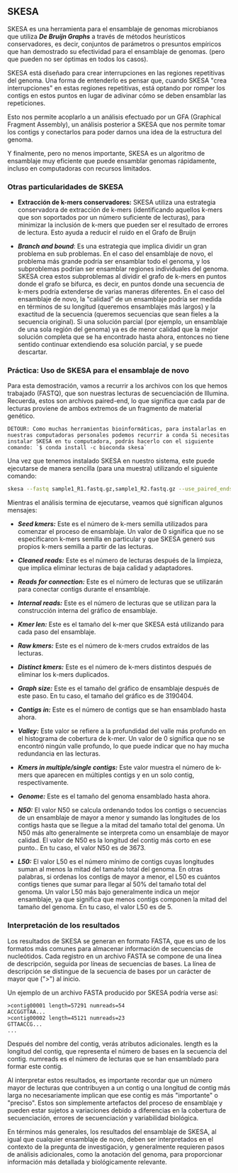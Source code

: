 ## **SKESA**

SKESA es una herramienta para el ensamblaje de genomas microbianos que utiliza ***De Bruijn Graphs*** a través de métodos heurísticos conservadores, es decir, conjuntos de parámetros o presuntos empíricos que han demostrado su efectividad para el ensamblaje de genomas. (pero que pueden no ser óptimas en todos los casos).

SKESA está diseñado para crear interrupciones en las regiones repetitivas del genoma. Una forma de entenderlo es pensar que, cuando SKESA "crea interrupciones" en estas regiones repetitivas, está optando por romper los contigs en estos puntos en lugar de adivinar cómo se deben ensamblar las repeticiones. 

Esto nos permite acoplarlo a un análisis efectuado por un GFA (Graphical Fragment Assembly), un análisis posterior a SKESA que nos permite tomar los contigs y conectarlos para poder darnos una idea de la estructura del genoma.

Y finalmente, pero no menos importante, SKESA es un algoritmo de ensamblaje muy eficiente que puede ensamblar genomas rápidamente, incluso en computadoras con recursos limitados.

### **Otras particularidades de SKESA**

 * **Extracción de k-mers conservadores:** SKESA utiliza una estrategia conservadora de extracción de k-mers (identificando aquellos k-mers que son soportados por un número suficiente de lecturas), para minimizar la inclusión de k-mers que pueden ser el resultado de errores de lectura. Esto ayuda a reducir el ruido en el Grafo de Bruijn

 * ***Branch and bound***: Es una estrategia que implica dividir un gran problema en sub problemas. En el caso del ensamblaje de novo, el problema más grande podría ser ensamblar todo el genoma, y los subproblemas podrían ser ensamblar regiones individuales del genoma. SKESA crea estos subproblemas al dividir el grafo de k-mers en puntos donde el grafo se bifurca, es decir, en puntos donde una secuencia de k-mers podría extenderse de varias maneras diferentes.  En el caso del ensamblaje de novo, la "calidad" de un ensamblaje podría ser medida en términos de su longitud (queremos ensamblajes más largos) y la exactitud de la secuencia (queremos secuencias que sean fieles a la secuencia original). Si una solución parcial (por ejemplo, un ensamblaje de una sola región del genoma) ya es de menor calidad que la mejor solución completa que se ha encontrado hasta ahora, entonces no tiene sentido continuar extendiendo esa solución parcial, y se puede descartar.

### **Práctica: Uso de SKESA para el ensamblaje de novo**

Para esta demostración, vamos a recurrir a los archivos con los que hemos trabajado (FASTQ), que son nuestras lecturas de secuenciación de Illumina. Recuerda, estos son archivos paired-end, lo que significa que cada par de lecturas proviene de ambos extremos de un fragmento de material genético.

    DETOUR: Como muchas herramientas bioinformáticas, para instalarlas en nuestras computadoras personales podemos recurrir a conda Si necesitas instalar SKESA en tu computadora, podrás hacerlo con el siguiente comando: `$ conda install -c bioconda skesa`

Una vez que tenemos instalado SKESA en nuestro sistema, este puede ejecutarse de manera sencilla (para una muestra) utilizando el siguiente comando:

```bash
skesa --fastq sample1_R1.fastq.gz,sample1_R2.fastq.gz --use_paired_ends --contigs_out ../skesa_test/sample1_contigs.fasta
```

Mientras el análisis termina de ejecutarse, veamos qué significan algunos mensajes:

 * ***Seed kmers:*** Este es el número de k-mers semilla utilizados para comenzar el proceso de ensamblaje. Un valor de 0 significa que no se especificaron k-mers semilla en particular y que SKESA generó sus propios k-mers semilla a partir de las lecturas.

 * ***Cleaned reads:*** Este es el número de lecturas después de la limpieza, que implica eliminar lecturas de baja calidad y adaptadores.

 * ***Reads for connection:*** Este es el número de lecturas que se utilizarán para conectar contigs durante el ensamblaje.

 * ***Internal reads:*** Este es el número de lecturas que se utilizan para la construcción interna del gráfico de ensamblaje. 

 * ***Kmer len:*** Este es el tamaño del k-mer que SKESA está utilizando para cada paso del ensamblaje.

 * ***Raw kmers:*** Este es el número de k-mers crudos extraídos de las lecturas.

 * ***Distinct kmers:*** Este es el número de k-mers distintos después de eliminar los k-mers duplicados.

 * ***Graph size:*** Este es el tamaño del gráfico de ensamblaje después de este paso. En tu caso, el tamaño del gráfico es de 3190404.

 * ***Contigs in:*** Este es el número de contigs que se han ensamblado hasta ahora.

 * ***Valley:*** Este valor se refiere a la profundidad del valle más profundo en el histograma de cobertura de k-mer. Un valor de 0 significa que no se encontró ningún valle profundo, lo que puede indicar que no hay mucha redundancia en las lecturas.

 * ***Kmers in multiple/single contigs:*** Este valor muestra el número de k-mers que aparecen en múltiples contigs y en un solo contig, respectivamente.

 * ***Genome:*** Este es el tamaño del genoma ensamblado hasta ahora.

 * ***N50:*** El valor N50 se calcula ordenando todos los contigs o secuencias de un ensamblaje de mayor a menor y sumando las longitudes de los contigs hasta que se llegue a la mitad del tamaño total del genoma. Un N50 más alto generalmente se interpreta como un ensamblaje de mayor calidad. El valor de N50 es la longitud del contig más corto en ese punto.. En tu caso, el valor N50 es de 3673.

 * ***L50:*** El valor L50 es el número mínimo de contigs cuyas longitudes suman al menos la mitad del tamaño total del genoma. En otras palabras, si ordenas los contigs de mayor a menor, el L50 es cuántos contigs tienes que sumar para llegar al 50% del tamaño total del genoma. Un valor L50 más bajo generalmente indica un mejor ensamblaje, ya que significa que menos contigs componen la mitad del tamaño del genoma. En tu caso, el valor L50 es de 5.

### **Interpretación de los resultados**

Los resultados de SKESA se generan en formato FASTA, que es uno de los formatos más comunes para almacenar información de secuencias de nucleótidos. Cada registro en un archivo FASTA se compone de una línea de descripción, seguida por líneas de secuencias de bases. La línea de descripción se distingue de la secuencia de bases por un carácter de mayor que (">") al inicio.

Un ejemplo de un archivo FASTA producido por SKESA podría verse así:

```
>contig00001 length=57291 numreads=54
ACCGGTTAA...
>contig00002 length=45121 numreads=23
GTTAACCG...
...
```
Después del nombre del contig, verás atributos adicionales. length es la longitud del contig, que representa el número de bases en la secuencia del contig. numreads es el número de lecturas que se han ensamblado para formar este contig.

Al interpretar estos resultados, es importante recordar que un número mayor de lecturas que contribuyen a un contig o una longitud de contig más larga no necesariamente implican que ese contig es más "importante" o "preciso". Estos son simplemente artefactos del proceso de ensamblaje y pueden estar sujetos a variaciones debido a diferencias en la cobertura de secuenciación, errores de secuenciación y variabilidad biológica.

En términos más generales, los resultados del ensamblaje de SKESA, al igual que cualquier ensamblaje de novo, deben ser interpretados en el contexto de la pregunta de investigación, y generalmente requieren pasos de análisis adicionales, como la anotación del genoma, para proporcionar información más detallada y biológicamente relevante.
